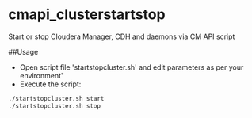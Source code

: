 # cmapi_clusterstartstop
Start or stop Cloudera Manager, CDH and daemons via CM API script

##Usage
 - Open script file 'startstopcluster.sh' and edit parameters as per your environment'
 - Execute the script:
```sh
./startstopcluster.sh start
./startstopcluster.sh stop
```


